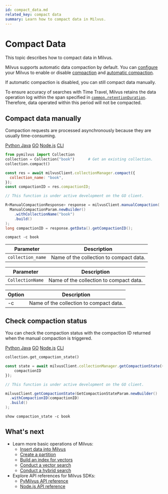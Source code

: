 ```yaml
---
id: compact_data.md
related_key: compact data
summary: Learn how to compact data in Milvus.
---
```


# Compact Data

This topic describes how to compact data in Milvus.

Milvus supports automatic data compaction by default. You can [configure](configure-docker.md) your Milvus to enable or disable [compaction](configure_datacoord.md#dataCoordenableCompaction) and [automatic compaction](configure_datacoord.md#dataCoordcompactionenableAutoCompaction).

If automatic compaction is disabled, you can still compact data manually.

<div class="alert note">
To ensure accuracy of searches with Time Travel, Milvus retains the data operation log within the span specified in <a href="configure_common.md#common.retentionDuration"><code>common.retentionDuration</code></a>. Therefore, data operated within this period will not be compacted. 
</div>

## Compact data manually

Compaction requests are processed asynchronously because they are usually time-consuming. 

<div class="multipleCode">
  <a href="?python">Python </a>
  <a href="?java">Java</a>
  <a href="?go">GO</a>
  <a href="?javascript">Node.js</a>
  <a href="?shell">CLI</a>
</div>


```python
from pymilvus import Collection
collection = Collection("book")      # Get an existing collection.
collection.compact()
```

```javascript
const res = await milvusClient.collectionManager.compact({
  collection_name: "book",
});
const compactionID = res.compactionID;
```

```go
// This function is under active development on the GO client.
```

```java
R<ManualCompactionResponse> response = milvusClient.manualCompaction(
  ManualCompactionParam.newBuilder()
    .withCollectionName("book")
    .build()
);
long compactionID = response.getData().getCompactionID();
```

```shell
compact -c book
```

<table class="language-javascript">
	<thead>
	<tr>
		<th>Parameter</th>
		<th>Description</th>
	</tr>
	</thead>
	<tbody>
	<tr>
		<td><code>collection_name</code></td>
		<td>Name of the collection to compact data.</td>
	</tr>
	</tbody>
</table>

<table class="language-java">
	<thead>
        <tr>
            <th>Parameter</th>
            <th>Description</th>
        </tr>
	</thead>
	<tbody>
        <tr>
            <td><code>CollectionName</code></td>
            <td>Name of the collection to compact data.</td>
        </tr>
    </tbody>
</table>

<table class="language-shell">
    <thead>
        <tr>
            <th>Option</th>
            <th>Description</th>
        </tr>
    </thead>
    <tbody>
        <tr>
            <td>-c</td>
            <td>Name of the collection to compact data.</td>
        </tr>
    </tbody>
</table>

## Check compaction status

You can check the compaction status with the compaction ID returned when the manual compaction is triggered.

<div class="multipleCode">
  <a href="?python">Python </a>
  <a href="?java">Java</a>
  <a href="?go">GO</a>
  <a href="?javascript">Node.js</a>
  <a href="?shell">CLI</a>
</div>


```python
collection.get_compaction_state()
```

```javascript
const state = await milvusClient.collectionManager.getCompactionState({
    compactionID
});
```

```go
// This function is under active development on the GO client.
```

```java
milvusClient.getCompactionState(GetCompactionStateParam.newBuilder()
  .withCompactionID(compactionID)
  .build()
);
```

```shell
show compaction_state -c book
```

## What's next

- Learn more basic operations of Milvus:
  - [Insert data into Milvus](insert_data.md)
  - [Create a partition](create_partition.md)
  - [Build an index for vectors](build_index.md)
  - [Conduct a vector search](search.md)
  - [Conduct a hybrid search](hybridsearch.md)
- Explore API references for Milvus SDKs:
  - [PyMilvus API reference](/api-reference/pymilvus/v2.0.0/tutorial.html)
  - [Node.js API reference](/api-reference/node/v2.0.0/tutorial.html)

